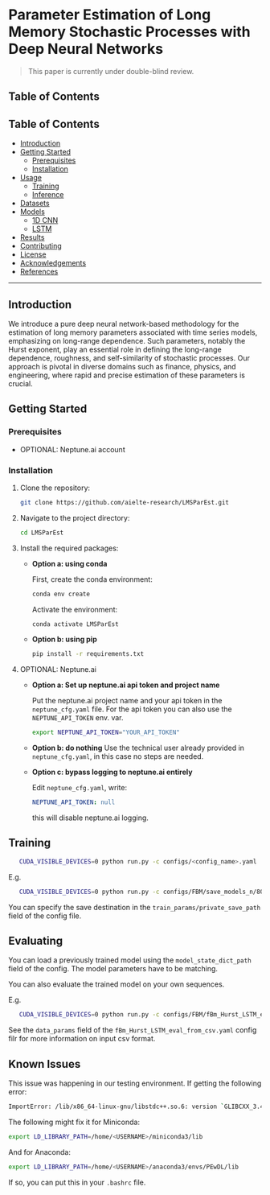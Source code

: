 # Parameter Estimation of Long Memory Stochastic Processes with Deep Neural Networks

> This paper is currently under double-blind review.

## Table of Contents

## Table of Contents
- [Introduction](#introduction)
- [Getting Started](#getting-started)
    - [Prerequisites](#prerequisites)
    - [Installation](#installation)
- [Usage](#usage)
    - [Training](#training)
    - [Inference](#inference)
- [Datasets](#datasets)
- [Models](#models)
    - [1D CNN](#1d-cnn)
    - [LSTM](#lstm)
- [Results](#results)
- [Contributing](#contributing)
- [License](#license)
- [Acknowledgements](#acknowledgements)
- [References](#references)
---

## Introduction

We introduce a pure deep neural network-based methodology for the estimation of long memory parameters associated with time series models, emphasizing on long-range dependence. Such parameters, notably the Hurst exponent, play an essential role in defining the long-range dependence, roughness, and self-similarity of stochastic processes. Our approach is pivotal in diverse domains such as finance, physics, and engineering, where rapid and precise estimation of these parameters is crucial.

## Getting Started

### Prerequisites

* OPTIONAL: Neptune.ai account

### Installation

1. Clone the repository:
   ```sh
   git clone https://github.com/aielte-research/LMSParEst.git
   ```

2. Navigate to the project directory:
   ```sh
   cd LMSParEst
   ```

3. Install the required packages:

   * **Option a: using conda**

      First, create the conda environment:
      ```sh
      conda env create
      ```
      Activate the environment:
      ```sh
      conda activate LMSParEst
      ```
   * **Option b: using pip**
      ```sh
      pip install -r requirements.txt
      ```

4. OPTIONAL: Neptune.ai

   * **Option a: Set up neptune.ai api token and project name**
   
      Put the neptune.ai project name and your api token in the `neptune_cfg.yaml` file.
      For the api token you can also use the `NEPTUNE_API_TOKEN` env. var.
      ```sh
      export NEPTUNE_API_TOKEN="YOUR_API_TOKEN"
      ```

   * **Option b: do nothing**
      Use the technical user already provided in `neptune_cfg.yaml`, in this case no steps are needed.

   * **Option c: bypass logging to neptune.ai entirely**
   
      Edit `neptune_cfg.yaml`, write:
      ```yaml
      NEPTUNE_API_TOKEN: null
      ```
      this will disable neptune.ai logging.
   
## Training

```sh
   CUDA_VISIBLE_DEVICES=0 python run.py -c configs/<config_name>.yaml
```

E.g.

```sh
   CUDA_VISIBLE_DEVICES=0 python run.py -c configs/FBM/save_models_n/800.yaml
```

You can specify the save destination in the `train_params/private_save_path` field of the config file.

## Evaluating

You can load a previously trained model using the `model_state_dict_path` field of the config.
The model parameters have to be matching.

You can also evaluate the trained model on your own sequences.

E.g.

```sh
   CUDA_VISIBLE_DEVICES=0 python run.py -c configs/FBM/fBm_Hurst_LSTM_eval_from_csv.yaml
```

See the `data_params` field of the `fBm_Hurst_LSTM_eval_from_csv.yaml` config filr for more information on input csv format.

## Known Issues
This issue was happening in our testing environment.
If getting the following error:
```sh
ImportError: /lib/x86_64-linux-gnu/libstdc++.so.6: version `GLIBCXX_3.4.29' not found ...
```
The following might fix it for Miniconda:
```sh
export LD_LIBRARY_PATH=/home/<USERNAME>/miniconda3/lib
```
And for Anaconda:
```sh
export LD_LIBRARY_PATH=/home/<USERNAME>/anaconda3/envs/PEwDL/lib
```

If so, you can put this in your `.bashrc` file.
